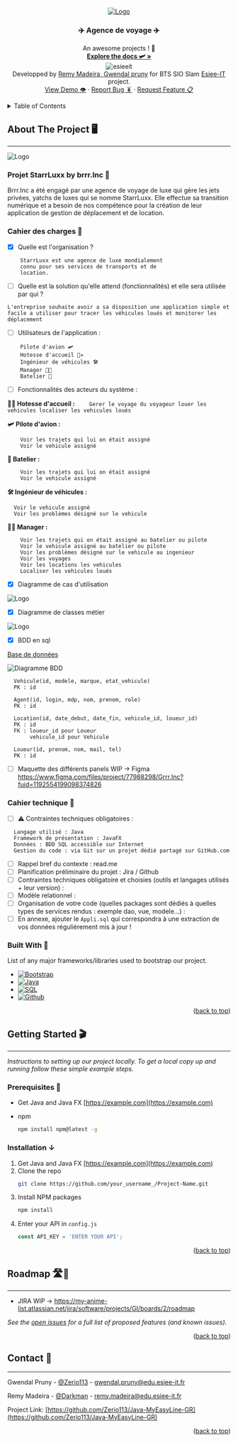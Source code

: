 <a name="readme-top"></a>

<!-- PROJECT LOGO -->
<br />
<div align="center">
  <a href="https://github.com/othneildrew/Best-README-Template">
    <img src="images/travel.png" alt="Logo">
  </a>

  <h3 align="center">✈️ Agence de voyage ✈️</h3>

  <p align="center">
    An awesome projects ! 🚀
    <br />
    <a href="https://github.com/othneildrew/Best-README-Template"><strong>Explore the docs 🛩️ »</strong></a>
    <br />
    <img src="images/esieeit.png" alt="esieeit">  
    <br />
    <a>Developped by </a><a href="https://github.com/Darkman-dev">Remy Madeira, </a><a href="https://github.com/Zerio113"> Gwendal pruny</a><a> for BTS SIO Slam <a href="">Esiee-IT</a> project.
    <br />
    <a href="https://github.com/othneildrew/Best-README-Template">View Demo 👁️</a>
    ·
    <a href="https://github.com/othneildrew/Best-README-Template/issues">Report Bug 🪳</a>
    ·
    <a href="https://github.com/othneildrew/Best-README-Template/issues">Request Feature 📋</a>
  </p>
</div>



<!-- TABLE OF CONTENTS -->
<details>
  <summary>Table of Contents </summary>
  <ol>
    <li>
      <a href="#about-the-project">About The Project</a>
      <ul>
        <li><a href="#built-with">Built With</a></li>
        <li><a href="#built-with">Cahier des charges</a></li>
        <li><a href="#built-with">Cahier technique</a></li>
      </ul>
    </li>
    <li>
      <a href="#getting-started">Getting Started</a>
      <ul>
        <li><a href="#prerequisites">Prerequisites</a></li>
        <li><a href="#installation">Installation</a></li>
      </ul>
    </li>
    <li><a href="#usage">Usage</a></li>
    <li><a href="#roadmap">Roadmap</a></li>
    <li><a href="#contributing">Contributing</a></li>
    <li><a href="#license">License</a></li>
    <li><a href="#contact">Contact</a></li>
    <li><a href="#acknowledgments">Acknowledgments</a></li>
  </ol>
</details>



<!-- ABOUT THE PROJECT -->
## About The Project 🖥️
---

<img src="images/travelbanner.png" alt="Logo">

### Projet StarrLuxx by brrr.Inc 🏢


Brrr.Inc a été engagé par une agence de voyage de luxe qui gère les jets privées, yatchs de luxes qui se nomme StarrLuxx. Elle effectue sa transition numérique et a besoin de nos compétence pour la création de leur application de gestion de déplacement et de location.

### Cahier des charges 📒


- [x]  Quelle est l'organisation ?
```
    StarrLuxx est une agence de luxe mondialement
    connu pour ses services de transports et de 
    location.
```

- [ ]  Quelle est la solution qu'elle attend (fonctionnalités) et elle sera utilisée par qui ?

``` 
L'entreprise souhaite avoir a sa disposition une application simple et facile a utiliser pour tracer les véhicules loués et monitorer les déplacement
```

- [ ] Utilisateurs de l'application :
```
    Pilote d'avion 🛩️
    Hotesse d'accueil 👩‍✈️
    Ingénieur de véhicules 🛠️
    Manager 👩‍💼
    Batelier 🚢
```

- [ ]  Fonctionnalités des acteurs du système :

  **👩‍✈️ Hotesse d'accueil :**
    ```    
        Gerer le voyage du voyageur
        louer les vehicules
        localiser les vehicules loués
    ```   

  **🛩️ Pilote d'avion :**

  ```    
      Voir les trajets qui lui on était assigné
      Voir le vehicule assigné
  ```  

  **🚢 Batelier :**

  ```    
      Voir les trajets qui lui on était assigné
      Voir le vehicule assigné
  ```  

  **🛠️ Ingénieur de véhicules :**

  ```    
    Voir le vehicule assigné
    Voir les problèmes désigné sur le vehicule
  ```  

  **👩‍💼 Manager :**

  ```    
      Voir les trajets qui on était assigné au batelier ou pilote
      Voir le vehicule assigné au batelier ou pilote
      Voir les problèmes désigné sur le vehicule au ingenieur
      Voir les voyages
      Voir les locations les vehicules
      Localiser les vehicules loués
  ```  

- [X]  Diagramme de cas d'utilisation

<img src="images/Diagramme_cas_utilisation_StarrLuxx.drawio.png" alt="Logo">

- [X]  Diagramme de classes métier

<img src="images/Diagramme_classe.drawio.png" alt="Logo">

- [X]  BDD en sql 

[Base de données](images/Diagramme_Base_de_données_StarrLuxx.drawio.png)

![Diagramme BDD](images/Diagramme_Base_de_données_StarrLuxx.drawio.png)
 ```   
   Vehicule(id, modele, marque, etat_vehicule)
   PK : id
   
   Agent(id, login, mdp, nom, prenom, role)
   PK : id
   
   Location(id, date_debut, date_fin, vehicule_id, loueur_id)
   PK : id
   FK : loueur_id pour Loueur
        vehicule_id pour Vehicule
   
   Loueur(id, prenom, nom, mail, tel)
   PK : id
 ```  
 
- [ ]  Maquette des différents panels WIP -> Figma https://www.figma.com/files/project/77988298/Grrr.Inc?fuid=1192554199098374826


### Cahier technique 📙

- [ ]  ⚠ Contraintes techniques obligatoires :
```
  Langage utilisé : Java
  Framework de présentation : JavaFX
  Données : BDD SQL accessible sur Internet
  Gestion du code : via Git sur un projet dédié partagé sur GitHub.com
```

- [ ]  Rappel bref du contexte : read.me
- [ ]  Planification préliminaire du projet : Jira / Github
- [ ]  Contraintes techniques obligatoire et choisies (outils et langages utilisés + leur version) :
- [ ]  Modèle relationnel :
- [ ]  Organisation de votre code (quelles packages sont dédiés à quelles types de services rendus : exemple dao, vue, modele...) :
- [ ]  En annexe, ajouter le `Appli.sql` qui correspondra à une extraction de vos données régulièrement mis à jour !

### Built With 🧱

List of any major frameworks/libraries used to bootstrap our project.

* [![Bootstrap][Bootstrap.com]][Bootstrap-url]
* [![Java][java.com]][java-url]
* [![SQL][sql.com]][sql-url]
* [![Github][github.com]][github-url]

<p align="right">(<a href="#readme">back to top</a>)</p>

<!-- GETTING STARTED -->
## Getting Started 🎬
---

_Instructions to setting up our project locally.
To get a local copy up and running follow these simple example steps._

### Prerequisites 🤖
* Get Java and Java FX [https://example.com](https://example.com)

* npm
  ```sh
  npm install npm@latest -g
  ```

### Installation ↓

1. Get Java and Java FX [https://example.com](https://example.com)
2. Clone the repo
   ```sh
   git clone https://github.com/your_username_/Project-Name.git
   ```
3. Install NPM packages
   ```sh
   npm install
   ```
4. Enter your API in `config.js`
   ```js
   const API_KEY = 'ENTER YOUR API';
   ```

<p align="right">(<a href="#readme">back to top</a>)</p>

<!-- ROADMAP -->
## Roadmap 🛣️🏁
---

- JIRA WIP -> https://my-anime-list.atlassian.net/jira/software/projects/GI/boards/2/roadmap

_See the [open issues](https://github.com/Zerio113/Java-MyEasyLine-GR/issues) for a full list of proposed features (and known issues)._

<p align="right">(<a href="#readme">back to top</a>)</p>


<!-- CONTACT -->
## Contact 📇
---

Gwendal Pruny - [@Zerio113](https://github.com/Zerio113) - gwendal.pruny@edu.esiee-it.fr

Remy Madeira - [@Darkman](https://github.com/Darkman-dev) - remy.madeira@edu.esiee-it.fr

Project Link: [https://github.com/Zerio113/Java-MyEasyLine-GR](https://github.com/Zerio113/Java-MyEasyLine-GR)

<p align="right">(<a href="#readme">back to top</a>)</p>





[contributors-shield]: https://img.shields.io/github/contributors/othneildrew/Best-README-Template.svg?style=for-the-badge
[contributors-url]: https://github.com/othneildrew/Best-README-Template/graphs/contributors

[forks-shield]: https://img.shields.io/github/forks/othneildrew/Best-README-Template.svg?style=for-the-badge
[forks-url]: https://github.com/othneildrew/Best-README-Template/network/members

[stars-shield]: https://img.shields.io/github/stars/othneildrew/Best-README-Template.svg?style=for-the-badge
[stars-url]: https://github.com/othneildrew/Best-README-Template/stargazers

[issues-shield]: https://img.shields.io/github/issues/othneildrew/Best-README-Template.svg?style=for-the-badge
[issues-url]: https://github.com/othneildrew/Best-README-Template/issues

[license-shield]: https://img.shields.io/github/license/othneildrew/Best-README-Template.svg?style=for-the-badge
[license-url]: https://github.com/othneildrew/Best-README-Template/blob/master/LICENSE.txt

[linkedin-shield]: https://img.shields.io/badge/-LinkedIn-black.svg?style=for-the-badge&logo=linkedin&colorB=555
[linkedin-url]: https://linkedin.com/in/othneildrew

[product-screenshot]: images/screenshot.png

[Bootstrap.com]: https://img.shields.io/badge/Bootstrap-563D7C?style=for-the-badge&logo=bootstrap&logoColor=white
[Bootstrap-url]: https://getbootstrap.com

[JQuery.com]: https://img.shields.io/badge/jQuery-0769AD?style=for-the-badge&logo=jquery&logoColor=white
[JQuery-url]: https://jquery.com


[htlm.com]: https://img.shields.io/badge/HTML-239120?style=for-the-badge&logo=html5&logoColor=white
[html-url]: https://html.com

[css.com]: https://img.shields.io/badge/CSS-239120?&style=for-the-badge&logo=css3&logoColor=white
[css-url]: https://css.com

[js.com]: https://img.shields.io/badge/JavaScript-323330?style=for-the-badge&logo=javascript&logoColor=F7DF1E
[js-url]: https://js.com

[md.com]: https://img.shields.io/badge/Markdown-000000?style=for-the-badge&logo=markdown&logoColor=white
[md-url]: https://md.com

[java.com]: https://img.shields.io/badge/Java-ED8B00?style=for-the-badge&logo=java&logoColor=white
[java-url]: https://java.com

[sql.com]: https://img.shields.io/badge/mysql-%2300f.svg?style=for-the-badge&logo=mysql&logoColor=white
[sql-url]: https://sql.com

[github.com]: 	https://img.shields.io/badge/github-%23121011.svg?style=for-the-badge&logo=github&logoColor=white
[github-url]: https://github.com
